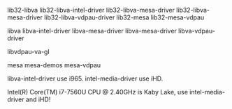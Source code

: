 lib32-libva
lib32-libva-intel-driver
lib32-libva-mesa-driver
lib32-libva-mesa-driver
lib32-libva-vdpau-driver
lib32-mesa
lib32-mesa-vdpau

libva
libva-intel-driver
libva-mesa-driver
libva-mesa-driver
libva-vdpau-driver

libvdpau-va-gl

mesa
mesa-demos
mesa-vdpau

libva-intel-driver use i965.
intel-media-driver use iHD.

Intel(R) Core(TM) i7-7560U CPU @ 2.40GHz is Kaby Lake, use intel-media-driver and iHD!